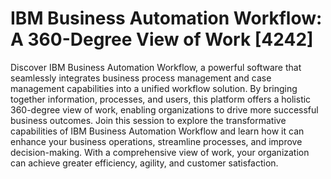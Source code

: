 # IBM Business Automation Workflow: A 360-Degree View of Work [4242]

Discover IBM Business Automation Workflow, a powerful software that seamlessly integrates business process management and case management capabilities into a unified workflow solution. By bringing together information, processes, and users, this platform offers a holistic 360-degree view of work, enabling organizations to drive more successful business outcomes. Join this session to explore the transformative capabilities of IBM Business Automation Workflow and learn how it can enhance your business operations, streamline processes, and improve decision-making. With a comprehensive view of work, your organization can achieve greater efficiency, agility, and customer satisfaction.

